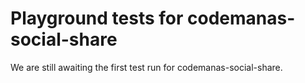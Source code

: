 # Playground tests for codemanas-social-share
We are still awaiting the first test run for codemanas-social-share.
